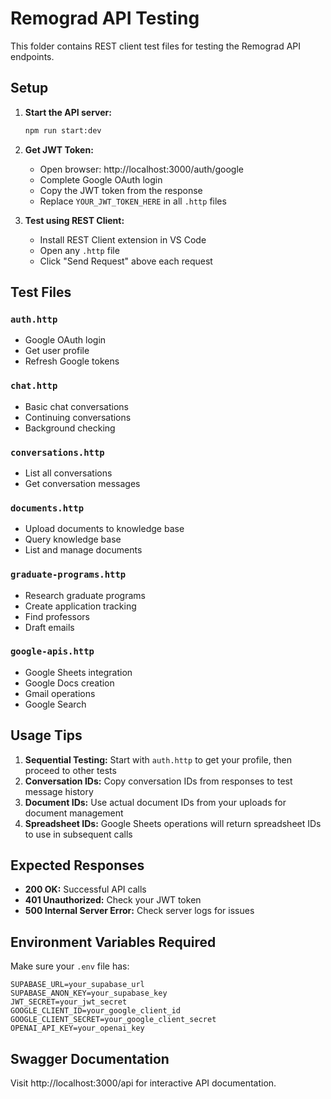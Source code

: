 # Remograd API Testing

This folder contains REST client test files for testing the Remograd API endpoints.

## Setup

1. **Start the API server:**
   ```bash
   npm run start:dev
   ```

2. **Get JWT Token:**
   - Open browser: http://localhost:3000/auth/google
   - Complete Google OAuth login
   - Copy the JWT token from the response
   - Replace `YOUR_JWT_TOKEN_HERE` in all `.http` files

3. **Test using REST Client:**
   - Install REST Client extension in VS Code
   - Open any `.http` file
   - Click "Send Request" above each request

## Test Files

### `auth.http`
- Google OAuth login
- Get user profile
- Refresh Google tokens

### `chat.http`
- Basic chat conversations
- Continuing conversations
- Background checking

### `conversations.http`
- List all conversations
- Get conversation messages

### `documents.http`
- Upload documents to knowledge base
- Query knowledge base
- List and manage documents

### `graduate-programs.http`
- Research graduate programs
- Create application tracking
- Find professors
- Draft emails

### `google-apis.http`
- Google Sheets integration
- Google Docs creation
- Gmail operations
- Google Search

## Usage Tips

1. **Sequential Testing:** Start with `auth.http` to get your profile, then proceed to other tests
2. **Conversation IDs:** Copy conversation IDs from responses to test message history
3. **Document IDs:** Use actual document IDs from your uploads for document management
4. **Spreadsheet IDs:** Google Sheets operations will return spreadsheet IDs to use in subsequent calls

## Expected Responses

- **200 OK:** Successful API calls
- **401 Unauthorized:** Check your JWT token
- **500 Internal Server Error:** Check server logs for issues

## Environment Variables Required

Make sure your `.env` file has:
```
SUPABASE_URL=your_supabase_url
SUPABASE_ANON_KEY=your_supabase_key
JWT_SECRET=your_jwt_secret
GOOGLE_CLIENT_ID=your_google_client_id
GOOGLE_CLIENT_SECRET=your_google_client_secret
OPENAI_API_KEY=your_openai_key
```

## Swagger Documentation

Visit http://localhost:3000/api for interactive API documentation.
